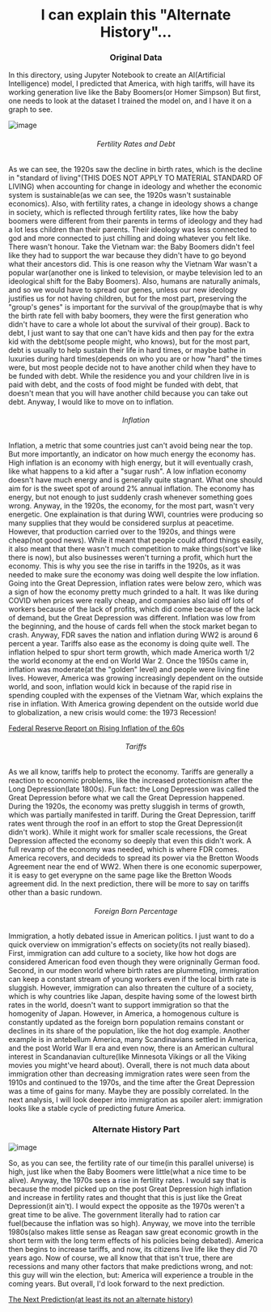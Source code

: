 <h1 align="center">I can explain this "Alternate History"...</h1>
<h3 align="center">Original Data</h3>
<p>In this directory, using Jupyter Notebook to create an AI(Artificial Intelligence) model, I predicted that America, with high tariffs, will have its working 
generation live like the Baby Boomers(or Homer Simpson) But first, one needs to look at the dataset I trained the model on, and I have it on a graph to see.</p>

![image](https://user-images.githubusercontent.com/48994987/216375810-6ddc1ae7-be72-4c27-80d7-91835b3d65d3.png)

<h6 align="center">Fertility Rates and Debt</h6>

<p>As we can see, the 1920s saw the decline in birth rates, which is the decline in "standard of living"(THIS DOES NOT APPLY TO MATERIAL STANDARD OF LIVING)
when accounting for change in ideology and whether the economic system is sustainable(as we can see, the 1920s wasn't sustainable economics). Also, with 
fertility rates, a change in ideology shows a change in society, which is reflected through fertility rates, like how the baby boomers were different from
their parents in terms of ideology and they had a lot less children than their parents. Their ideology was less connected to god and more connected to just
chilling and doing whatever you felt like. There wasn't honour. Take the Vietnam war: the Baby Boomers didn't feel like they had to support the war because
they didn't have to go beyond what their ancestors did. This is one reason why the Vietnam War wasn't a popular war(another one is linked to television, or
maybe television led to an ideological shift for the Baby Boomers). Also, humans are naturally animals, and so we would have to spread our genes, unless our
new ideology justifies us for not having children, but for the most part, preserving the "group's genes" is important for the survival of the group(maybe that
is why the birth rate fell with baby boomers, they were the first generation who didn't have to care a whole lot about the survival of their group). Back to debt,
I just want to say that one can't have kids and then pay for the extra kid with the debt(some people might, who knows), but for the most part, debt is usually to help
sustain their life in hard times, or maybe bathe in luxuries during hard times(depends on who you are or how "hard" the times were, but most people decide not to have
another child when they have to be funded with debt. While the residence you and your children live in is paid with debt, and the costs of food might be funded with
debt, that doesn't mean that you will have another child because you can take out debt. Anyway, I would like to move on to inflation.</p>

<h6 align="center">Inflation</h6>

<p>Inflation, a metric that some countries just can't avoid being near the top. But more importantly, an indicator on how much energy the economy has. High inflation
is an economy with high energy, but it will eventually crash, like what happens to a kid after a "sugar rush". A low inflation economy doesn't have much energy and
is generally quite stagnant. What one should aim for is the sweet spot of around 2% annual inflation. The economy has energy, but not enough to just suddenly crash
whenever something goes wrong. Anyway, in the 1920s, the economy, for the most part, wasn't very energetic. One explaination is that during WWI, countries were 
producing so many supplies that they would be considered surplus at peacetime. However, that production carried over to the 1920s, and things were cheap(not good
news). While it meant that people could afford things easily, it also meant that there wasn't much competition to make things(sort've like there is now), but also
businesses weren't turning a profit, which hurt the economy. This is why you see the rise in tariffs in the 1920s, as it was needed to make sure the economy was doing
well despite the low inflation. Going into the Great Depression, inflation rates were below zero, which was a sign of how the economy pretty much grinded to a halt.
It was like during COVID when prices were really cheap, and companies also laid off lots of workers because of the lack of profits, which did come because of the 
lack of demand, but the Great Depression was different. Inflation was low from the beginning, and the house of cards fell when the stock market began to crash. 
Anyway, FDR saves the nation and inflation during WW2 is around 6 percent a year. Tariffs also ease as the economy is doing quite well. The inflation helped to
spur short term growth, which made America worth 1/2 the world economy at the end on World War 2. Once the 1950s came in, inflation was moderate(at the "golden"
level) and people were living fine lives. However, America was growing increasingly dependent on the outside world, and soon, inflation would kick in because
of the rapid rise in spending coupled with the expenses of the Vietnam War, which explains the rise in inflation. With America growing dependent on the outside
world due to globalization, a new crisis would come: the 1973 Recession!</p>

<a href="https://files.stlouisfed.org/files/htdocs/publications/review/69/12/Battle_Dec1969.pdf">Federal Reserve Report on Rising Inflation of the 60s</a>

<h6 align="center">Tariffs</h6>

<p>As we all know, tariffs help to protect the economy. Tariffs are generally a reaction to economic problems, like the increased protectionism after the 
Long Depression(late 1800s). Fun fact: the Long Depression was called the Great Depression before what we call the Great Depression happened. During the 1920s,
the economy was pretty sluggish in terms of growth, which was partially manifested in tariff. During the Great Depression, tariff rates went through the roof
in an effort to stop the Great Depression(it didn't work). While it might work for smaller scale recessions, the Great Depression affected the economy so deeply
that even this didn't work. A full revamp of the economy was needed, which is where FDR comes. America recovers, and decideds to spread its power via the
Bretton Woods Agreement near the end of WW2. When there is one economic superpower, it is easy to get everypne on the same page like the Bretton Woods agreement
did. In the next prediction, there will be more to say on tariffs other than a basic rundown.</p>

<h6 align="center">Foreign Born Percentage</h6>

<p>Immigration, a hotly debated issue in American politics. I just want to do a quick overview on immigration's effects on society(its not really biased). First,
immigration can add culture to a society, like how hot dogs are considered American food even though they were origninally German food. Second, in our moden world
where birth rates are plummeting, immigration can keep a constant stream of young workers even if the local birth rate is sluggish. However, immigration can also
threaten the culture of a society, which is why countries like Japan, despite having some of the lowest birth rates in the world, doesn't want to support 
immigration so that the homogenity of Japan. However, in America, a homogenous culture is constantly updated as the foreign born population remains constant or
declines in its share of the population, like the hot dog example. Another example is in antebellum America, many Scandinavians settled in America, and the post
World War II era and even now, there is an American cultural interest in Scandanavian culture(like Minnesota Vikings or all the Viking movies you might've heard
about). Overall, there is not much data about immigration other than decreasing immigration rates were seen from the 1910s and continued to the 1970s, and the
time after the Great Depression was a time of gains for many. Maybe they are possibly correlated. In the next analysis, I will look deeper into immigration as 
spoiler alert: immigration looks like a stable cycle of predicting future America.</p>

<h3 align="center">Alternate History Part</h3>

![image](https://user-images.githubusercontent.com/48994987/216721615-d489fcc7-1154-477c-93e6-57fcede90b15.png)

<p>So, as you can see, the fertility rate of our time(in this parallel universe) is high, just like when the Baby Boomers were little(what a nice time to be alive).
Anyway, the 1970s sees a rise in fertility rates. I would say that is because the model picked up on the post Great Depression high inflation and increase in 
fertility rates and thought that this is just like the Great Depression(it ain't). I would expect the opposite as the 1970s weren't a great time to be alive.
The government literally had to ration car fuel(because the inflation was so high). Anyway, we move into the terrible 1980s(also makes little sense as Reagan
saw great economic growth in the short term with the long term effects of his policies being debated). America then begins to increase tariffs, and now, its 
citizens live life like they did 70 years ago. Now of course, we all know that that isn't true, there are recessions and many other factors that make predictions
wrong, and not: this guy will win the election, but: America will experience a trouble in the coming years. But overall, I'd look forward to the next prediction.</p>

<a href="https://github.com/akhilmanhattan/cliodynamics/tree/main/America/1">The Next Prediction(at least its not an alternate history)</a>
